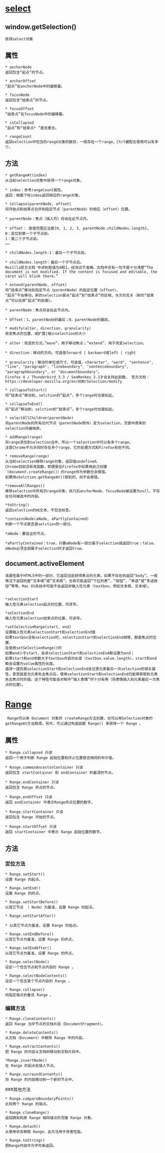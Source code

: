 # [select](https://developer.mozilla.org/zh-CN/docs/Web/API/Selection)
## window.getSelection()
    获得select对象

## 属性
    * anchorNode
    返回包含“起点”的节点。
    
    * anchorOffset
    “起点”在anchorNode中的偏移量。
    
    * focusNode
    返回包含“结束点”的节点。
    
    * focusOffset
    “结束点”在focusNode中的偏移量。
    
    * isCollapsed
    “起点”和“结束点* ”是否重合。
    
    * rangeCount
    返回selection中包含的range对象的数目，一般存在一个range，Ctrl健配合使用可以有多个。

## 方法
    * getRangeAt(index)
    从当前selection对象中获得一个range对象。
    
    * index：参考rangeCount属性。
    返回：根据下标index返回相应的range对象。
    
    * collapse(parentNode, offset)
    将开始点和结束点合并到指定节点（parentNode）的相应（offset）位置。
    
    * parentNode：焦点（插入符）将会在此节点内。
    
    * offset： 取值范围应当是[0, 1, 2, 3, parentNode.childNodes.length]。
    0：定位到第一个子节点前。
    1：第二个子节点前。
    ……
    
    * childNodes.length-1：最后一个子节点前。
    
    * childNodes.length：最后一个子节点后。
    Mozilla官方文档 中讲到取值为0和1，经测试不准确。文档中还有一句不是十分清楚“The document is not modified. If the content is focused and editable, the caret will blink there.”
    
    * extend(parentNode, offset)
    将“结束点”移动到指定节点（parentNode）的指定位置（offset）。
    “起点”不会移动，新的selection是从“起点”到“结束点”的区域，与方向无关（新的“结束点”可以在原“起点”的前面）。
    
    * parentNode：焦点将会在此节点内。
    
    * Offset：1，parentNode的最后；0，parentNode的最前。
    
    * modify(alter, direction, granularity)
    改变焦点的位置，或扩展|缩小selection的大小
    
    * alter：改变的方式。”move”，用于移动焦点；”extend”，用于改变selection。
    
    * direction：移动的方向。可选值forward | backword或left | right
    
    * granularity：移动的单位或尺寸。可选值，character", "word", "sentence", "line", "paragraph", "lineboundary", "sentenceboundary", "paragraphboundary", or "documentboundary"。
    Firefox 4 / Thunderbird 3.3 / SeaMonkey 2.1才会支持此函数， 官方文档：https://developer.mozilla.org/en/DOM/Selection/modify
    
    * collapseToStart()
    将“结束点”移动到，selction的“起点”，多个range时也是如此。
    
    * collapseToEnd()
    将“起点”移动到，selction的“结束点”，多个range时也是如此。
    
    * selectAllChildren(parentNode)
    将parentNode的所有后代节点（parentNode除外）变为selection，页面中原来的selection将被抛弃。
    
    * addRange(range)
    将range添加到selection当中，所以一个selection中可以有多个range。
    注意Chrome不允许同时存在多个range，它的处理方式和Firefox有些不同。
    
    * removeRange(range)
    从当前selection移除range对象，返回值undefined。
    Chrome目前没有改函数，即便是在Firefox中如果用自己创建（document.createRange()）的range作为参数也会报错。
    如果用oSelction.getRangeAt()取到的，则不会报错。
    
    *removeAllRanges()
    移除selection中所有的range对象，执行后anchorNode、focusNode被设置为null，不存在任何被选中的内容。
    
    *toString()
    返回selection的纯文本，不包含标签。
    
    *containsNode(aNode, aPartlyContained)
    判断一个节点是否是selction的一部分。
    
    *aNode：要验证的节点。
    
    *aPartlyContained：true，只要aNode有一部分属于selection就返回true；false，aNode必须全部属于selection时才返回true。

## document.activeElement
    该属性属于HTML5中的一部分，它返回当前获得焦点的元素，如果不存在则返回“body”。一般情况下返回的是“文本域”或“文本框”。也有可能返回“下拉列表”、“按钮”、“单选”或“多选按钮”等等，Mac OS系统中可能不会返回非输入性元素（textbox，例如文本框、文本域）。


    *selectionStart
    输入性元素selection起点的位置，可读写。
    
    *selectionEnd
    输入性元素selection结束点的位置，可读写。
    
    *setSelectionRange(start, end)
    设置输入性元素selectionStart和selectionEnd值
    如果textbox没有selection时，selectionStart和selectionEnd相等，都是焦点的位置。
    在使用setSelectionRange()时
    如果end小于start，会讲selectionStart和selectionEnd都设置为end；
    如果start和end参数大于textbox内容的长度（textbox.value.length），start和end都会设置为value属性的长度。
    值得一提的是selectionStart和selectionEnd会记录元素最后一次selection的相关属性，意思就是当元素失去焦点后，使用selectionStart和selectionEnd仍能够获取到元素失去焦点时的值。这个特性可能会对制作“插入表情”时十分有用（将表情插入到元素最后一次焦点的位置）。

# [Range](https://developer.mozilla.org/zh-CN/docs/Web/API/Range)
     Range可以用 Document 对象的 createRange方法创建，也可以用Selection对象的getRangeAt方法取得。另外，可以通过构造函数 Range() 来获得一个 Range 。

## 属性
    * Range.collapsed 只读
    返回一个用于判断 Range 起始位置和终止位置是否相同的布尔值。
    
    * Range.commonAncestorContainer 只读
    返回包含 startContainer 和 endContainer 的最深的节点。
    
    * Range.endContainer 只读
    返回包含 Range 终点的节点。
    
    * Range.endOffset 只读
    返回 endContainer 中表示Range终点位置的数字。
    
    * Range.startContainer 只读
    返回包含 Range 开始的节点。
    
    * Range.startOffset 只读
    返回 startContainer 中表示 Range 起始位置的数字。

## 方法
### 定位方法
    * Range.setStart()
    设置 Range 的起点。
    
    * Range.setEnd()
    设置 Range 的终点。
    
    * Range.setStartBefore()
    以其它节点 （ Node）为基准，设置 Range 的起点。
    
    * Range.setStartAfter()
    
    * 以其它节点为基准，设置 Range 的始点。
    
    * Range.setEndBefore()
    以其它节点为基准，设置 Range 的终点。
    
    * Range.setEndAfter()
    以其它节点为基准，设置 Range 的终点。
    
    * Range.selectNode()
    设定一个包含节点和节点内容的 Range 。
    
    * Range.selectNodeContents()
    设定一个包含某个节点内容的 Range 。
    
    * Range.collapse()
    向指定端点折叠该 Range 。
### 编辑方法
    
    * Range.cloneContents()
    返回 Range 当中节点的文档片段（DocumentFragment）。
    
    * Range.deleteContents()
    从文档（Document）中移除 Range 中的内容。
    
    * Range.extractContents()
    把 Range 的内容从文档树移动到文档片段中。

    *Range.insertNode()
    在 Range 的起点处插入节点。
    
    * Range.surroundContents()
    将 Range 的内容移动到一个新的节点中。
        
###其他方法
    
    * Range.compareBoundaryPoints()
    比较两个 Range 的端点。
    
    * Range.cloneRange()
    返回拥有和原 Range 相同端点的克隆 Range 对象。
    
    * Range.detach()
    从使用状态释放 Range，此方法用于改善性能。
    
    * Range.toString()
    把Range内容作为字符串返回。
